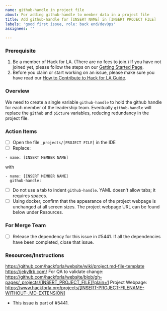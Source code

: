 ```yaml
---
name: github-handle in project file
about: For adding github-handle to member data in a project file
title: Add github-handle for [INSERT NAME] in [INSERT PROJECT FILE]
labels: 'good first issue, role: back end/devOps'
assignees: ''

---
```


### Prerequisite
1. Be a member of Hack for LA. (There are no fees to join.) If you have not joined yet, please follow the steps on our [Getting Started Page](https://www.hackforla.org/getting-started).
2. Before you claim or start working on an issue, please make sure you have read our [How to Contribute to Hack for LA Guide](https://github.com/hackforla/website/blob/7f0c132c96f71230b8935759e1f8711ccb340c0f/CONTRIBUTING.md).

### Overview
We need to create a single variable `github-handle` to hold the github handle for each member of the leadership team. Eventually `github-handle` will replace the `github` and `picture` variables, reducing redundancy in the project file.

### Action Items
- [ ] Open the file `_projects/[PROJECT FILE]` in the IDE
- [ ] Replace:
```
- name: [INSERT MEMBER NAME]
```
with
```
- name: [INSERT MEMBER NAME]
  github-handle:
```
- [ ] Do not use a tab to indent `github-handle`. YAML doesn't allow tabs; it requires spaces.
- [ ] Using docker, confirm that the appearance of the project webpage is unchanged at all screen sizes. The project webpage URL can be found below under Resources.

### For Merge Team
- [ ] Release the dependency for this issue in #5441. If all the dependencies have been completed, close that issue.

### Resources/Instructions
https://github.com/hackforla/website/wiki/project.md-file-template
https://jekyllrb.com/
For QA to validate change: https://github.com/hackforla/website/blob/gh-pages/_projects/[INSERT_PROJECT_FILE]?plain=1
Project Webpage: https://www.hackforla.org/projects/[INSERT-PROJECT-FILENAME-WITHOUT-.MD-EXTENSION]

- This issue is part of #5441.
